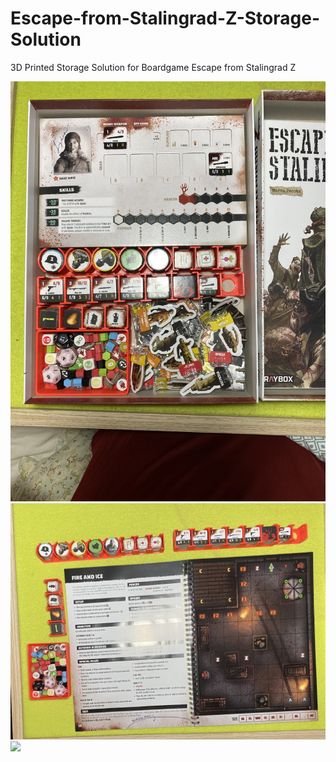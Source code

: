 # Escape-from-Stalingrad-Z-Storage-Solution
3D Printed Storage Solution for Boardgame Escape from Stalingrad Z

<img src="IMG_5337.JPG" width="600px" />

<img src="IMG_5348.JPG" width="600px" />

<img src="IMG_5347.JPG" width="600px" />



